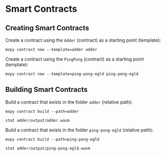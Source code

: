 # Smart Contracts

## Creating Smart Contracts

Create a contract using the `Adder` (contract) as a starting point (template):

```
mxpy contract new --template=adder adder
```

Create a contract using the `PingPong` (contract) as a starting point (template):

```
mxpy contract new --template=ping-pong-egld ping-pong-egld
```

## Building Smart Contracts

Build a contract that exists in the folder `adder` (relative path):

```
mxpy contract build --path=adder

stat adder/output/adder.wasm
```

Build a contract that exists in the folder `ping-pong-egld` (relative path):

```
mxpy contract build --path=ping-pong-egld

stat adder/output/ping-pong-egld.wasm
```
